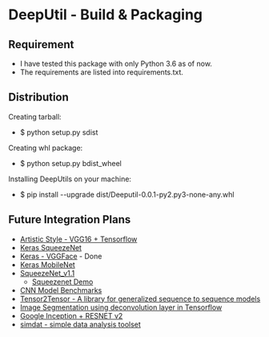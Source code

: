 # DeepUtil -  Build & Packaging

## Requirement
  - I have tested this package with only Python 3.6 as of now. 
  - The requirements are listed into requirements.txt.
  
## Distribution
  Creating tarball:
  - $ python setup.py sdist
  
  Creating whl package:
  - $ python setup.py bdist_wheel
  
  Installing DeepUtils on your machine:
  - $ pip install --upgrade dist/Deeputil-0.0.1-py2.py3-none-any.whl

## Future Integration Plans ##
 - [Artistic Style - VGG16 + Tensorflow](https://github.com/janivanecky/Artistic-Style)
 - [Keras SqueezeNet](https://github.com/rcmalli/keras-squeezenet)
 - [Keras - VGGFace](https://github.com/rcmalli/keras-vggface) - Done
 - [Keras MobileNet](https://github.com/rcmalli/keras-mobilenet)
 - [SqueezeNet_v1.1](https://github.com/DeepScale/SqueezeNet/tree/master/SqueezeNet_v1.1)
   - [Squeezenet Demo](https://github.com/DT42/squeezenet_demo)
 - [CNN Model Benchmarks](https://github.com/jcjohnson/cnn-benchmarks)  
 - [Tensor2Tensor - A library for generalized sequence to sequence models](https://github.com/tensorflow/tensor2tensor)
 - [Image Segmentation using deconvolution layer in Tensorflow](http://cv-tricks.com/image-segmentation/transpose-convolution-in-tensorflow/)
 - [Google Inception + RESNET v2](https://github.com/transcranial/inception-resnet-v2/blob/master/inception-resnet-v2.ipynb)
 - [simdat - simple data analysis toolset](https://github.com/tammyyang/simdat/)
 

